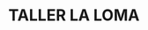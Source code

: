 ---
title: "TALLER LA LOMA"
url: /simacota-barrio-santa-barbara/taller-la-loma-carrera-5-5-79/
shop: reparación de automóviles
---